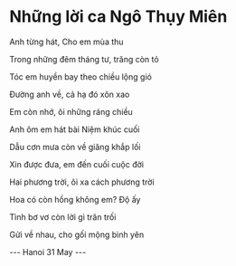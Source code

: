 # Những lời ca Ngô Thụy Miên

Anh từng hát, Cho em mùa thu

Trong những đêm tháng tư, trăng còn tỏ

Tóc em huyền bay theo chiều lộng gió

Đường anh về, cả hạ đó xôn xao



Em còn nhớ, ôi những ráng chiều

Anh ôm em hát bài Niệm khúc cuối

Dẫu cơn mưa còn về giăng khắp lối

Xin được đưa, em đến cuối cuộc đời



Hai phương trời, ôi xa cách phương trời

Hoa có còn hồng không em? Độ ấy

Tình bơ vơ còn lời gì trăn trối

Gửi về nhau, cho gối mộng bình yên

--- Hanoi 31 May ---
